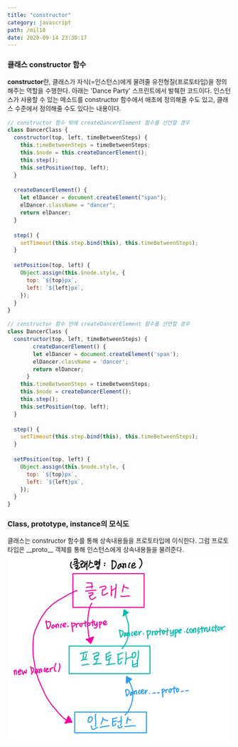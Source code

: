 ```yaml
---
title: "constructor"
category: javascript
path: /mil18
date: 2020-09-14 23:30:17
---
```


### 클래스 constructor 함수

**constructor**란, 클래스가 자식(=인스턴스)에게 물려줄 유전형질(프로토타입)을 정의해주는 역할을 수행한다. 아래는 'Dance Party' 스프린트에서 발췌한 코드이다. 인스턴스가 사용할 수 있는 메소드를 constructor 함수에서 애초에 정의해줄 수도 있고, 클래스 수준에서 정의해줄 수도 있다는 내용이다.

```jsx
// constructor 함수 밖에 createDancerElement 함수를 선언할 경우
class DancerClass {
  constructor(top, left, timeBetweenSteps) {
    this.timeBetweenSteps = timeBetweenSteps;
    this.$node = this.createDancerElement();
    this.step();
    this.setPosition(top, left);
  }

  createDancerElement() {
    let elDancer = document.createElement("span");
    elDancer.className = "dancer";
    return elDancer;
  }

  step() {
    setTimeout(this.step.bind(this), this.timeBetweenSteps);
  }

  setPosition(top, left) {
    Object.assign(this.$node.style, {
      top: `${top}px`,
      left: `${left}px`,
    });
  }
}
```

```jsx
// constructor 함수 안에 createDancerElement 함수를 선언할 경우
class DancerClass {
  constructor(top, left, timeBetweenSteps) {
		createDancerElement() {
	    let elDancer = document.createElement('span');
	    elDancer.className = 'dancer';
	    return elDancer;
	  }
    this.timeBetweenSteps = timeBetweenSteps;
    this.$node = createDancerElement();
    this.step();
    this.setPosition(top, left);
  }

  step() {
    setTimeout(this.step.bind(this), this.timeBetweenSteps);
  }

  setPosition(top, left) {
    Object.assign(this.$node.style, {
      top: `${top}px`,
      left: `${left}px`,
    });
  }
}
```

### Class, prototype, instance의 모식도

클래스는 constructor 함수를 통해 상속내용들을 프로토타입에 이식한다. 그럼 프로토타입은 \_\_proto\_\_ 객체를 통해 인스턴스에게 상속내용들을 물려준다.  
![model](/src/images/onpost/mil18-01.png)
